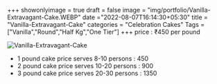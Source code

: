 +++
showonlyimage = true
draft = false
image = "img/portfolio/Vanilla-Extravagant-Cake.WEBP"
date ="2022-08-07T16:14:30+05:30"
title = "Vanilla-Extravagant-Cake"
categories = "Celebration Cakes"
Tags = ["Vanilla","Round","Half Kg","One Tier"]
+++
price : ₹450 per pound
<!--more-->
![Vanilla-Extravagant-Cake](/img/portfolio/Vanilla-Extravagant-Cake.WEBP)
* 1 pound cake price serves 8-10 persons : 450
* 2 pound cake price serves 10-20 persons : 900
* 3 pound cake price serves 20-30 persons : 1350
